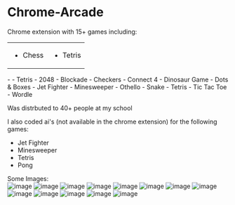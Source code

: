 # Chrome-Arcade
Chrome extension with 15+ games including:
<table border="0">
 <tr>
    <td><ul>
      <li>Chess</li>
    </ul></td>
      <td><ul>
      <li>Tetris</li>
    </ul></td>
 </tr>
</table>
- 
- Tetris
- 2048
- Blockade
- Checkers
- Connect 4
- Dinosaur Game
- Dots & Boxes
- Jet Fighter
- Minesweeper
- Othello
- Snake
- Tetris
- Tic Tac Toe
- Wordle

Was distrbuted to 40+ people at my school  

I also coded ai's (not available in the chrome extension) for the following games:
- Jet Fighter
- Minesweeper
- Tetris
- Pong

Some Images:<br/>
![image](https://github.com/meyer6/Chrome-Arcade/assets/69467554/f35ca0ca-84e9-4f8d-9f7c-b437a105bccf)
![image](https://github.com/meyer6/Chrome-Arcade/assets/69467554/05b60a3c-211b-4bd0-bf47-5701d73dffca)
![image](https://github.com/meyer6/Chrome-Arcade/assets/69467554/628a9c05-dd27-4ce4-a9c8-1d4c9b80d84b)
![image](https://github.com/meyer6/Chrome-Arcade/assets/69467554/5d8392e1-3f5d-4714-8e89-2c1710079e30)
![image](https://github.com/meyer6/Chrome-Arcade/assets/69467554/3f1e2c33-7e12-4641-87e9-58103f4e2532)
![image](https://github.com/meyer6/Chrome-Arcade/assets/69467554/c7dc5087-f773-4108-9d4b-003cde1394b6)
![image](https://github.com/meyer6/Chrome-Arcade/assets/69467554/a1692d17-2f10-4493-a426-6d48a2df2c56)
![image](https://github.com/meyer6/Chrome-Arcade/assets/69467554/97ac4663-e102-416e-8bfb-6795765f35d1)
![image](https://github.com/meyer6/Chrome-Arcade/assets/69467554/1cfeac91-d5e0-46b8-8d45-2842882c8df1)
![image](https://github.com/meyer6/Chrome-Arcade/assets/69467554/337f413c-0d7c-465d-9e55-e4cec2100099)
![image](https://github.com/meyer6/Chrome-Arcade/assets/69467554/152bb50b-0d9f-45ef-a799-03e13bea9a45)
![image](https://github.com/meyer6/Chrome-Arcade/assets/69467554/e82801d6-699b-46cf-b389-58ab686e7eb1)
![image](https://github.com/meyer6/Chrome-Arcade/assets/69467554/a28a7bc2-25a6-4d3f-bbb2-53c5c54128dc)
